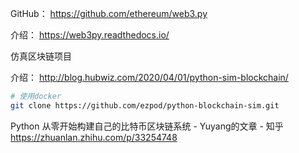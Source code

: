 GitHub：
https://github.com/ethereum/web3.py

介绍：
https://web3py.readthedocs.io/

仿真区块链项目

介绍： http://blog.hubwiz.com/2020/04/01/python-sim-blockchain/

```sh
# 使用docker
git clone https://github.com/ezpod/python-blockchain-sim.git
```

Python 从零开始构建自己的比特币区块链系统 - Yuyang的文章 - 知乎 https://zhuanlan.zhihu.com/p/33254748